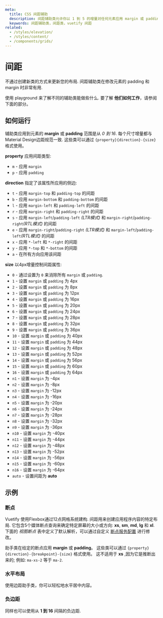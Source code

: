 ```yaml
---
meta:
  title: CSS 间距辅助
  description: 间距辅助类允许你以 1 到 5 的增量对任何元素应用 margin 或 padding。
  keywords: 间距辅助类，间距类，vuetify 间距
related:
  - /styles/elevation/
  - /styles/content/
  - /components/grids/
---
```


# 间距

不通过创建新类的方式来更新您的布局. 间距辅助类在修改元素的 padding 和 margin 时非常有用.<inline-ad slug="scrimba-spacing" />

<entry-ad />

使用 playground 来了解不同的辅助类能做些什么. 要了解 **他们如何工作**，请参阅下面的部分。

<example file="spacing/usage" />

## 如何运行

辅助类应用到元素的 **margin** 或 **padding** 范围是从 _0 到 16_. 每个尺寸增量都与Material Design边距规范一致. 这些类可以通过 `{property}{direction}-{size}` 格式使用。

**property** 应用间距类型:

- `m` - 应用 `margin`
- `p` - 应用 `padding`

**direction** 指定了该属性所应用的侧边:

- `t` - 应用 `margin-top` 和 `padding-top` 的间距
- `b` - 应用 `margin-bottom` 和 `padding-bottom` 的间距
- `l` - 应用 `margin-left` 和 `padding-left` 的间距
- `r` - 应用 `margin-right` 和 `padding-right` 的间距
- `s` - 应用 `margin-left`/`padding-left` _(LTR模式)_ 和 `margin-right`/`padding-right`_(RTL模式)_ 的间距
- `e` - 应用 `margin-right`/`padding-right` _(LTR模式)_ 和 `margin-left`/`padding-left`_(RTL模式)_ 的间距
- `x` - 应用 `*-left` 和 `*-right` 的间距
- `y` - 应用 `*-top` 和 `*-bottom` 的间距
- `a` - 在所有方向应用该间距

**size** 以4px增量控制间距属性:

- `0` - 通过设置为 `0` 来消除所有 `margin` 或 `padding`.
- `1` - 设置 `margin` 或 `padding` 为 4px
- `2` - 设置 `margin` 或 `padding` 为 8px
- `3` - 设置 `margin` 或 `padding` 为 12px
- `4` - 设置 `margin` 或 `padding` 为 16px
- `5` - 设置 `margin` 或 `padding` 为 20px
- `6` - 设置 `margin` 或 `padding` 为 24px
- `7` - 设置 `margin` 或 `padding` 为 28px
- `8` - 设置 `margin` 或 `padding` 为 32px
- `9` - 设置 `margin` 或 `padding` 为 36px
- `10` - 设置 `margin` 或 `padding` 为 40px
- `11` - 设置 `margin` 或 `padding` 为 44px
- `12` - 设置 `margin` 或 `padding` 为 48px
- `13` - 设置 `margin` 或 `padding` 为 52px
- `14` - 设置 `margin` 或 `padding` 为 56px
- `15` - 设置 `margin` 或 `padding` 为 60px
- `16` - 设置 `margin` 或 `padding` 为 64px
- `n1` - 设置 `margin` 为 -4px
- `n2` - 设置 `margin` 为 -8px
- `n3` - 设置 `margin` 为 -12px
- `n4` - 设置 `margin` 为 -16px
- `n5` - 设置 `margin` 为 -20px
- `n6` - 设置 `margin` 为 -24px
- `n7` - 设置 `margin` 为 -28px
- `n8` - 设置 `margin` 为 -32px
- `n9` - 设置 `margin` 为 -36px
- `n10` - 设置 `margin` 为 -40px
- `n11` - 设置 `margin` 为 -44px
- `n12` - 设置 `margin` 为 -48px
- `n13` - 设置 `margin` 为 -52px
- `n14` - 设置 `margin` 为 -56px
- `n15` - 设置 `margin` 为 -60px
- `n16` - 设置 `margin` 为 -64px
- `auto` - 设置间距为 **auto**

## 示例

### 断点

Vuetify 使用Flexbox通过12点网格系统建构. 间距用来创建应用程序内容的特定布局. 它包含5个媒体断点查询来确定特定屏幕的大小或方向: **xs**, **sm**, **md**, **lg** 和 **xl**. 下面的 *视图断点* 表中定义了默认解析，可以通过自定义 [断点服务配置](/features/breakpoints) 进行修改。

<breakpoints-table />

助手类在给定的断点应用 **margin** 或 **padding**。 这些类可以通过 `{property}{direction}-{breakpoint}-{size}` 格式使用。 这不适用于 **xs** ,因为它是推断出来的; 例如: `ma-xs-2` 等于 `ma-2`.

<example file="spacing/breakpoints" />

### 水平布局

使用边距助手类，你可以轻松地水平居中内容。

<example file="spacing/horizontal" />

### 负边距

同样也可以使用从 **1 到 16** 间隔的负边距.

<example file="spacing/negative-margin" />

<backmatter />
